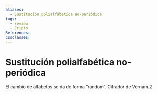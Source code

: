 ```yaml
---
aliases:
  - Sustitución polialfabética no-periódica
tags:
  - review
  - Cripto
References: 
cssclasses:
---
```

# Sustitución polialfabética no-periódica
El cambio de alfabetos se da de forma “random”. 
Cifrador de Vernam.2
